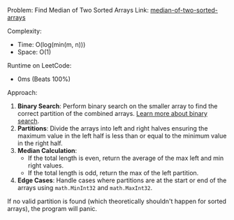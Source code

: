 Problem: Find Median of Two Sorted Arrays
Link: [median-of-two-sorted-arrays](https://leetcode.com/problems/median-of-two-sorted-arrays/)

Complexity:

- Time: O(log(min(m, n)))
- Space: O(1)

Runtime on LeetCode:

- 0ms (Beats 100%)

Approach:

1. **Binary Search**: Perform binary search on the smaller array to find the correct partition of the combined arrays. [Learn more about binary search](https://en.wikipedia.org/wiki/Binary_search_algorithm).
2. **Partitions**: Divide the arrays into left and right halves ensuring the maximum value in the left half is less than or equal to the minimum value in the right half.
3. **Median Calculation**:
   - If the total length is even, return the average of the max left and min right values.
   - If the total length is odd, return the max of the left partition.
4. **Edge Cases**: Handle cases where partitions are at the start or end of the arrays using `math.MinInt32` and `math.MaxInt32`.

If no valid partition is found (which theoretically shouldn't happen for sorted arrays), the program will panic.
